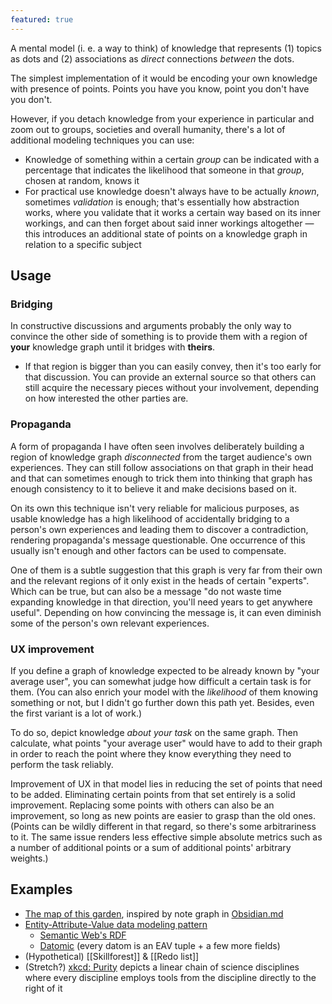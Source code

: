```yaml
---
featured: true
---
```


A mental model (i. e. a way to think) of knowledge that represents (1) topics as dots and (2) associations as _direct_ connections _between_ the dots.

The simplest implementation of it would be encoding your own knowledge with presence of points. Points you have you know, point you don't have you don't.

However, if you detach knowledge from your experience in particular and zoom out to groups, societies and overall humanity, there's a lot of additional modeling techniques you can use:

- Knowledge of something within a certain _group_ can be indicated with a percentage that indicates the likelihood that someone in that _group_, chosen at random, knows it
- For practical use knowledge doesn't always have to be actually *known*, sometimes *validation* is enough; that's essentially how abstraction works, where you validate that it works a certain way based on its inner workings, and can then forget about said inner workings altogether — this introduces an additional state of points on a knowledge graph in relation to a specific subject

## Usage

### Bridging

In constructive discussions and arguments probably the only way to convince the other side of something is to provide them with a region of **your** knowledge graph until it bridges with **theirs**.

- If that region is bigger than you can easily convey, then it's too early for that discussion. You can provide an external source so that others can still acquire the necessary pieces without your involvement, depending on how interested the other parties are.

### Propaganda

A form of propaganda I have often seen involves deliberately building a region of knowledge graph _disconnected_ from the target audience's own experiences. They can still follow associations on that graph in their head and that can sometimes enough to trick them into thinking that graph has enough consistency to it to believe it and make decisions based on it.

On its own this technique isn't very reliable for malicious purposes, as usable knowledge has a high likelihood of accidentally bridging to a person's own experiences and leading them to discover a contradiction, rendering propaganda's message questionable. One occurrence of this usually isn't enough and other factors can be used to compensate.

One of them is a subtle suggestion that this graph is very far from their own and the relevant regions of it only exist in the heads of certain "experts". Which can be true, but can also be a message "do not waste time expanding knowledge in that direction, you'll need years to get anywhere useful". Depending on how convincing the message is, it can even diminish some of the person's own relevant experiences.

### UX improvement

If you define a graph of knowledge expected to be already known by "your average user", you can somewhat judge how difficult a certain task is for them. (You can also enrich your model with the _likelihood_ of them knowing something or not, but I didn't go further down this path yet. Besides, even the first variant is a lot of work.)

To do so, depict knowledge _about your task_ on the same graph. Then calculate, what points "your average user" would have to add to their graph in order to reach the point where they know everything they need to perform the task reliably.

Improvement of UX in that model lies in reducing the set of points that need to be added. Eliminating certain points from that set entirely is a solid improvement. Replacing some points with others can also be an improvement, so long as new points are easier to grasp than the old ones. (Points can be wildly different in that regard, so there's some arbitrariness to it. The same issue renders less effective simple absolute metrics such as a number of additional points or a sum of additional points' arbitrary weights.)

## Examples

- [The map of this garden](/map), inspired by note graph in [Obsidian.md](https://obsidian.md/)
- [Entity-Attribute-Value data modeling pattern](https://en.wikipedia.org/wiki/Entity%E2%80%93attribute%E2%80%93value_model)
  - [Semantic Web's RDF](https://en.wikipedia.org/wiki/Resource_Description_Framework)
  - [Datomic](https://www.datomic.com/) (every datom is an EAV tuple + a few more fields)
- (Hypothetical) [[Skillforest]] & [[Redo list]]
- (Stretch?) [xkcd: Purity](https://xkcd.com/435/) depicts a linear chain of science disciplines where every discipline employs tools from the discipline directly to the right of it

